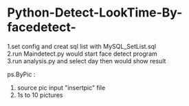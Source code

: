 # Python-Detect-LookTime-By-facedetect-

1.set config and creat sql list with MySQL_SetList.sql  
2.run Maindetect.py would start face detect program	    
3.run analysis.py and select day then would show result	    

ps.ByPic : 	
1. source pic input "insertpic" file  
2. 1s to 10 pictures
